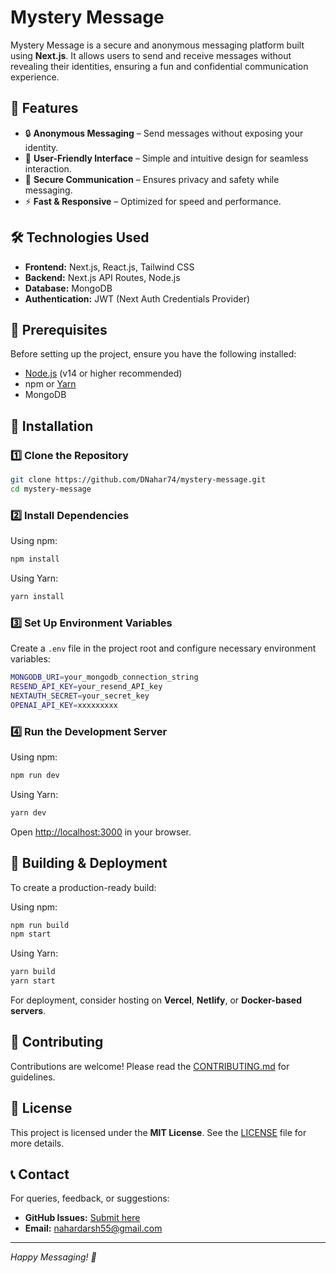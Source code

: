 # Mystery Message

Mystery Message is a secure and anonymous messaging platform built using **Next.js**. It allows users to send and receive messages without revealing their identities, ensuring a fun and confidential communication experience.

## 🚀 Features

- 🔒 **Anonymous Messaging** – Send messages without exposing your identity.
- 🎨 **User-Friendly Interface** – Simple and intuitive design for seamless interaction.
- 🔐 **Secure Communication** – Ensures privacy and safety while messaging.
- ⚡ **Fast & Responsive** – Optimized for speed and performance.

## 🛠️ Technologies Used

- **Frontend:** Next.js, React.js, Tailwind CSS
- **Backend:** Next.js API Routes, Node.js
- **Database:** MongoDB
- **Authentication:** JWT (Next Auth Credentials Provider)

## 📌 Prerequisites

Before setting up the project, ensure you have the following installed:

- [Node.js](https://nodejs.org/) (v14 or higher recommended)
- npm or [Yarn](https://yarnpkg.com/)
- MongoDB

## 🔧 Installation

### 1️⃣ Clone the Repository

```sh
git clone https://github.com/DNahar74/mystery-message.git
cd mystery-message
```

### 2️⃣ Install Dependencies

Using npm:
```sh
npm install
```

Using Yarn:
```sh
yarn install
```

### 3️⃣ Set Up Environment Variables

Create a `.env` file in the project root and configure necessary environment variables:

```sh
MONGODB_URI=your_mongodb_connection_string
RESEND_API_KEY=your_resend_API_key
NEXTAUTH_SECRET=your_secret_key
OPENAI_API_KEY=xxxxxxxxx
```

### 4️⃣ Run the Development Server

Using npm:
```sh
npm run dev
```

Using Yarn:
```sh
yarn dev
```

Open [http://localhost:3000](http://localhost:3000) in your browser.

## 🔧 Building & Deployment

To create a production-ready build:

Using npm:
```sh
npm run build
npm start
```

Using Yarn:
```sh
yarn build
yarn start
```

For deployment, consider hosting on **Vercel**, **Netlify**, or **Docker-based servers**.

## 🤝 Contributing

Contributions are welcome! Please read the [CONTRIBUTING.md](CONTRIBUTING.md) for guidelines.

## 📄 License

This project is licensed under the **MIT License**. See the [LICENSE](LICENSE) file for more details.

## 📞 Contact

For queries, feedback, or suggestions:
- **GitHub Issues:** [Submit here](https://github.com/DNahar74/mystery-message/issues)
- **Email:** nahardarsh55@gmail.com

---

*Happy Messaging! 🎉*

